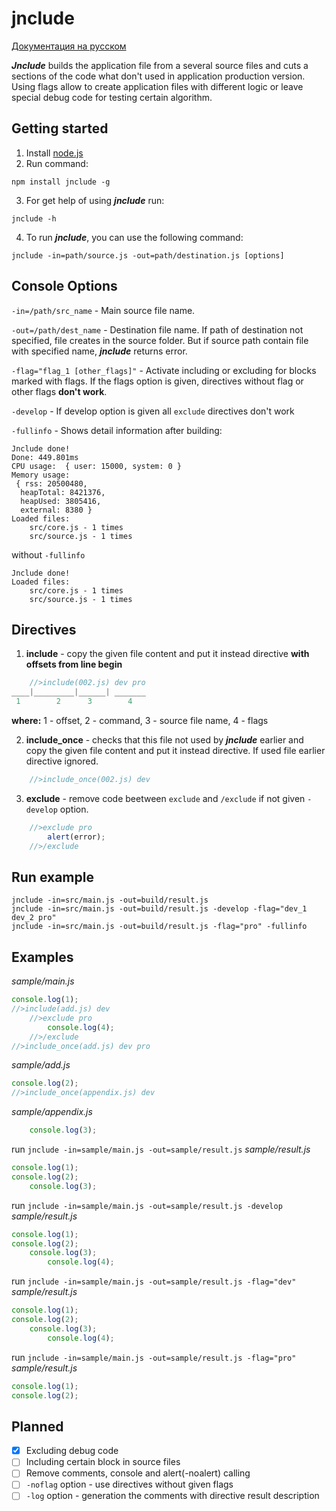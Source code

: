 # jnclude

[Документация на русском](https://github.com/capinemo/jnclude/blob/master/README_ru.md) 

_**Jnclude**_ builds the application file from a several source files and cuts a sections of the code what don't used in application production version. Using flags allow to create application files with different logic or leave special debug code for testing certain algorithm.

## Getting started
1. Install [node.js](https://nodejs.org/en/) 
2. Run command:
```
npm install jnclude -g
```
3. For get help of using _**jnclude**_ run:
```
jnclude -h
```
4. To run _**jnclude**_, you can use the following command:
```
jnclude -in=path/source.js -out=path/destination.js [options]
```

## Console Options
`-in=/path/src_name` - Main source file name.

`-out=/path/dest_name` - Destination file name. If path of destination not specified, file creates in the source folder. But if source path contain file with specified name, _**jnclude**_ returns error.

`-flag="flag_1 [other_flags]"` - Activate including or excluding for blocks marked with flags. If the flags option is given, directives without flag or other flags **don't work**.

`-develop` - If develop option is given all `exclude` directives don't work

`-fullinfo` - Shows detail information after building:
```
Jnclude done!
Done: 449.801ms
CPU usage:  { user: 15000, system: 0 }
Memory usage:
 { rss: 20500480,
  heapTotal: 8421376,
  heapUsed: 3805416,
  external: 8380 }
Loaded files:
    src/core.js - 1 times
    src/source.js - 1 times
```
without `-fullinfo`
```
Jnclude done!
Loaded files:
    src/core.js - 1 times
    src/source.js - 1 times
```

## Directives
1. **include** - copy the given file content and put it instead directive **with offsets from line begin**
```js
    //>include(002.js) dev pro
____|_________|______| _______
 1        2      3        4
```
**where:** 1 - offset, 2 - command, 3 - source file name, 4 - flags


2. **include_once** - checks that this file not used by _**jnclude**_ earlier and copy the given file content and put it instead directive. If used file earlier directive ignored.
```js
    //>include_once(002.js) dev
```

3. **exclude** - remove code beetween `exclude` and `/exclude` if not given `-develop` option.
```js
    //>exclude pro
        alert(error);
    //>/exclude
```

## Run example
```
jnclude -in=src/main.js -out=build/result.js
jnclude -in=src/main.js -out=build/result.js -develop -flag="dev_1 dev_2 pro"
jnclude -in=src/main.js -out=build/result.js -flag="pro" -fullinfo
```

## Examples
_sample/main.js_
```js
console.log(1);
//>include(add.js) dev
    //>exclude pro
        console.log(4);
    //>/exclude
//>include_once(add.js) dev pro
```

_sample/add.js_
```js
console.log(2);
//>include_once(appendix.js) dev
```

_sample/appendix.js_
```js
    console.log(3);
```

run `jnclude -in=sample/main.js -out=sample/result.js`
_sample/result.js_
```js
console.log(1);
console.log(2);
    console.log(3);   

```

run `jnclude -in=sample/main.js -out=sample/result.js -develop`
_sample/result.js_
```js
console.log(1);
console.log(2);
    console.log(3);
        console.log(4);

```

run `jnclude -in=sample/main.js -out=sample/result.js -flag="dev"`
_sample/result.js_
```js
console.log(1);
console.log(2);
    console.log(3);
        console.log(4);

```

run `jnclude -in=sample/main.js -out=sample/result.js -flag="pro"`
_sample/result.js_
```js
console.log(1);
console.log(2);

```

## Planned
- [x] Excluding debug code
- [ ] Including certain block in source files
- [ ] Remove comments, console and alert(-noalert) calling
- [ ] `-noflag` option - use directives without given flags
- [ ] `-log` option - generation the comments with directive result description
